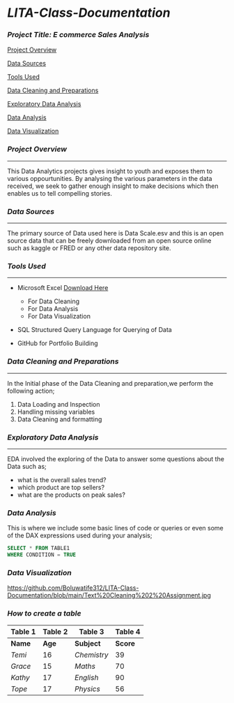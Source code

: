 # *LITA-Class-Documentation*

### *Project Title: E commerce Sales Analysis*

[Project Overview](#project-overview)

[Data Sources](#data-sources) 

[Tools Used](#tools-used) 

[Data Cleaning and Preparations](#data-cleaning-and-preparations)

[Exploratory Data Analysis](#exploratory-data-analysis)

[Data Analysis](#data-analysis)

[Data Visualization](#data-visualization)

### *Project Overview*
-------------

This Data Analytics projects gives insight to youth and exposes them to various oppourtunities. By analysing the various parameters in the data received, we seek to gather enough insight to make decisions which then enables us to tell compelling stories.

### *Data Sources* 
---------------

The primary source of Data used here is Data Scale.esv and this is an open source data that can be freely downloaded from an open source online such as kaggle or FRED or any other data repository site.

### *Tools Used*
----------

- Microsoft Excel [Download Here](https://www.microsoft.com)
  - For Data Cleaning
  - For Data Analysis
  - For Data Visualization
  
- SQL Structured Query Language for Querying of Data
- GitHub for Portfolio Building

### *Data Cleaning and Preparations*
----------------

In the Initial phase of the Data Cleaning and preparation,we perform the following action;
1. Data Loading and Inspection
2. Handling missing variables
3. Data Cleaning and formatting
   
### *Exploratory Data Analysis*
----------------

EDA involved the exploring of the Data to answer some questions about the Data such as; 

- what is the overall sales trend?
- which product are top sellers?
- what are the products on peak sales?

### *Data Analysis* 
This is where we include some basic lines of code or queries or even some of the DAX expressions used during your analysis;

```SQL
SELECT * FROM TABLE1
WHERE CONDITION = TRUE
```

### *Data Visualization* 

https://github.com/Boluwatife312/LITA-Class-Documentation/blob/main/Text%20Cleaning%202%20Assignment.jpg

### *How to create a table*

|Table 1|Table 2|Table 3|Table 4|
|---------|---------|---------|---------|
|**Name**|**Age**|**Subject**|**Score**|
|*Temi*|16|*Chemistry*|39|
|*Grace*|15|*Maths*|70|
|*Kathy*|17|*English*|90|
|*Tope*|17|*Physics*|56|
